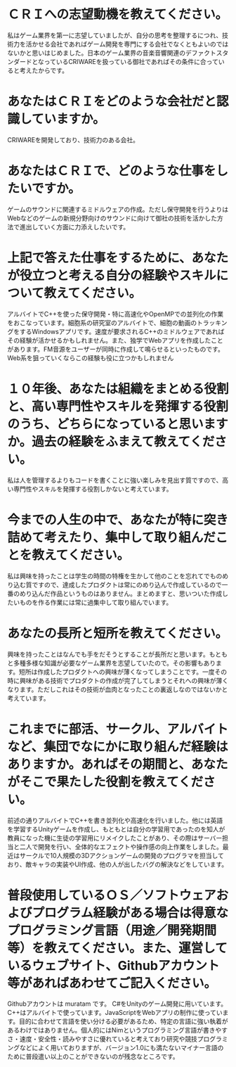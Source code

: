 # ＣＲＩへの志望動機を教えてください。

私はゲーム業界を第一に志望していましたが、自分の思考を整理するにつれ、技術力を活かせる会社であればゲーム開発を専門にする会社でなくともよいのではないかと思いはじめました。日本のゲーム業界の音楽音響関連のデファクトスタンダードとなっているCRIWAREを扱っている御社であればその条件に合っていると考えたからです。

# あなたはＣＲＩをどのような会社だと認識していますか。
CRIWAREを開発しており、技術力のある会社。

# あなたはＣＲＩで、どのような仕事をしたいですか。
ゲームのサウンドに関連するミドルウェアの作成。ただし保守開発を行うよりはWebなどのゲームの新規分野向けのサウンドに向けて御社の技術を活かした方法で進出していく方面に力添えしたいです。

# 上記で答えた仕事をするために、あなたが役立つと考える自分の経験やスキルについて教えてください。
アルバイトでC++を使った保守開発・特に高速化やOpenMPでの並列化の作業をおこなっています。細胞系の研究室のアルバイトで、細胞の動画のトラッキングをするWindowsアプリです。速度が要求されるC++のミドルウェアであればその経験が活かせるかもしれません。また、独学でWebアプリを作成したことがあります。FM音源をユーザーが同時に作成して鳴らせるといったものです。Web系を狙っていくならこの経験も役に立つかもしれません

# １０年後、あなたは組織をまとめる役割と、高い専門性やスキルを発揮する役割のうち、どちらになっていると思いますか。過去の経験をふまえて教えてください。
私は人を管理するよりもコードを書くことに強い楽しみを見出す質ですので、高い専門性やスキルを発揮する役割しかないと考えています。

# 今までの人生の中で、あなたが特に突き詰めて考えたり、集中して取り組んだことを教えてください。
私は興味を持ったことは学生の時間の特権を生かして他のことを忘れてでものめり込む質ですので、達成したプロダクトは常にのめり込んで作成しているので一番のめり込んだ作品というものはありません。まとめますと、思いついた作成したいものを作る作業には常に過集中して取り組んでいます。

# あなたの長所と短所を教えてください。
興味を持ったことはなんでも手をだそうとすることが長所だと思います。もともと多種多様な知識が必要なゲーム業界を志望していたので。その影響もあります。短所は作成したプロダクトへの興味が薄くなってしまうことです。一度その時に興味がある技術でプロダクトの作成が完了してしまうとそれへの興味が薄くなります。ただしこれはその技術が血肉となったことの裏返しなのではないかと考えています。

# これまでに部活、サークル、アルバイトなど、集団でなにかに取り組んだ経験はありますか。あればその期間と、あなたがそこで果たした役割を教えてください。
前述の通りアルバイトでC++を書き並列化や高速化を行いました。他には英語を学習するUnityゲームを作成し、もともとは自分の学習用であったのを知人が教員になった機に生徒の学習用にリメイクしたことがあり、その際はサーバー担当と二人で開発を行い、全体的なエフェクトや操作感の向上作業をしました。最近はサークルで10人規模の3Dアクションゲームの開発のプログラマを担当しており、敵キャラの実装やUI作成、他の人が出したバグの解決などをしています。

# 普段使用しているＯＳ／ソフトウェアおよびプログラム経験がある場合は得意なプログラミング言語（用途／開発期間等）を教えてください。また、運営しているウェブサイト、Githubアカウント等があればあわせてご記入ください。
Githubアカウントは muratam です。 C#をUnityのゲーム開発に用いています。C++はアルバイトで使っています。JavaScriptをWebアプリの制作に使っています。目的に合わせて言語を使い分ける必要があるため、特定の言語に強い執着があるわけではありません。個人的にはNimというプログラミング言語が書きやすさ・速度・安全性・読みやすさに優れていると考えており研究や競技プログラミングなどによく用いておりますが、バージョン1.0にも満たないマイナー言語のために普段遣い以上のことができないのが残念なところです。
